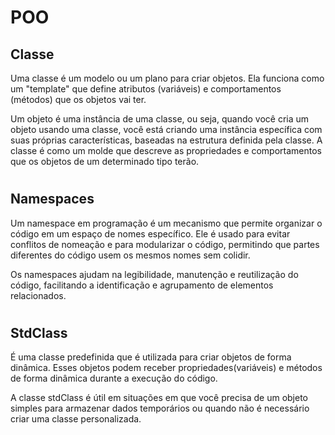 # POO

## Classe

Uma classe é um modelo ou um plano para criar objetos. 
Ela funciona como um "template" que define atributos (variáveis) e comportamentos (métodos)
que os objetos vai ter.

Um objeto é uma instância de uma classe, ou seja, quando você cria um objeto usando uma classe,
você está criando uma instância específica com suas próprias características,
baseadas na estrutura definida pela classe. A classe é como um molde que descreve as propriedades
e comportamentos que os objetos de um determinado tipo terão.
#

## Namespaces

Um namespace em programação é um mecanismo que permite organizar o código em um espaço de nomes específico.
Ele é usado para evitar conflitos de nomeação e para modularizar o código, permitindo que partes diferentes
do código usem os mesmos nomes sem colidir.

Os namespaces ajudam na legibilidade, manutenção e reutilização do código,
facilitando a identificação e agrupamento de elementos relacionados.
#

## StdClass

É uma classe predefinida que é utilizada para criar objetos de forma dinâmica. Esses objetos podem receber
propriedades(variáveis) e métodos de forma dinâmica durante a execução do código.

A classe stdClass é útil em situações em que você precisa de um objeto simples para armazenar dados temporários
ou quando não é necessário criar uma classe personalizada.